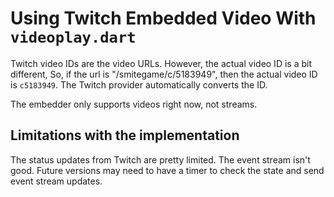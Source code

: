 # Using Twitch Embedded Video With `videoplay.dart`


Twitch video IDs are the video URLs.  However, the actual video ID is a bit
different, So, if the url is "/smitegame/c/5183949", then the actual video
ID is `c5183949`.  The Twitch provider automatically converts the ID.

The embedder only supports videos right now, not streams.

## Limitations with the implementation

The status updates from Twitch are pretty limited.  The event stream isn't good.
Future versions may need to have a timer to check the state and send event
stream updates.
